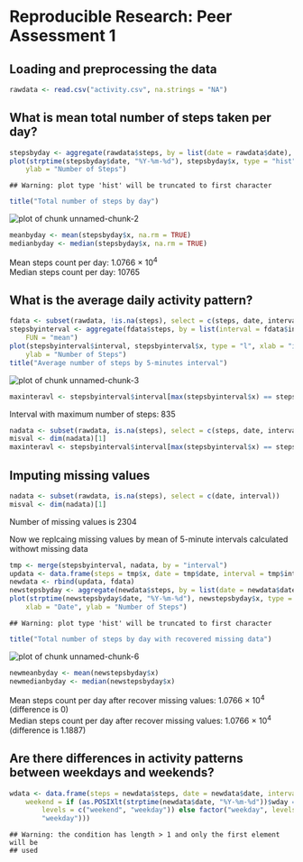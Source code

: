 # Reproducible Research: Peer Assessment 1


## Loading and preprocessing the data

```r
rawdata <- read.csv("activity.csv", na.strings = "NA")
```



## What is mean total number of steps taken per day?


```r
stepsbyday <- aggregate(rawdata$steps, by = list(date = rawdata$date), FUN = "sum")
plot(strptime(stepsbyday$date, "%Y-%m-%d"), stepsbyday$x, type = "hist", xlab = "Date", 
    ylab = "Number of Steps")
```

```
## Warning: plot type 'hist' will be truncated to first character
```

```r
title("Total number of steps by day")
```

![plot of chunk unnamed-chunk-2](figure/unnamed-chunk-2.png) 

```r
meanbyday <- mean(stepsbyday$x, na.rm = TRUE)
medianbyday <- median(stepsbyday$x, na.rm = TRUE)
```


Mean steps count per day: 1.0766 &times; 10<sup>4</sup>  
Median steps count per day: 10765

## What is the average daily activity pattern?



```r
fdata <- subset(rawdata, !is.na(steps), select = c(steps, date, interval))
stepsbyinterval <- aggregate(fdata$steps, by = list(interval = fdata$interval), 
    FUN = "mean")
plot(stepsbyinterval$interval, stepsbyinterval$x, type = "l", xlab = "interval", 
    ylab = "Number of Steps")
title("Average number of steps by 5-minutes interval")
```

![plot of chunk unnamed-chunk-3](figure/unnamed-chunk-3.png) 

```r
maxinteravl <- stepsbyinterval$interval[max(stepsbyinterval$x) == stepsbyinterval$x]
```


Interval with maximum number of steps: 835


```r
nadata <- subset(rawdata, is.na(steps), select = c(steps, date, interval))
misval <- dim(nadata)[1]
maxinteravl <- stepsbyinterval$interval[max(stepsbyinterval$x) == stepsbyinterval$x]
```



## Imputing missing values




```r
nadata <- subset(rawdata, is.na(steps), select = c(date, interval))
misval <- dim(nadata)[1]
```


Number of missing values is 2304

Now we replcaing missing values by mean of 5-minute intervals calculated withowt missing data


```r
tmp <- merge(stepsbyinterval, nadata, by = "interval")
updata <- data.frame(steps = tmp$x, date = tmp$date, interval = tmp$interval)
newdata <- rbind(updata, fdata)
newstepsbyday <- aggregate(newdata$steps, by = list(date = newdata$date), FUN = "sum")
plot(strptime(newstepsbyday$date, "%Y-%m-%d"), newstepsbyday$x, type = "hist", 
    xlab = "Date", ylab = "Number of Steps")
```

```
## Warning: plot type 'hist' will be truncated to first character
```

```r
title("Total number of steps by day with recovered missing data")
```

![plot of chunk unnamed-chunk-6](figure/unnamed-chunk-6.png) 

```r
newmeanbyday <- mean(newstepsbyday$x)
newmedianbyday <- median(newstepsbyday$x)
```


Mean steps count per day after recover missing values: 1.0766 &times; 10<sup>4</sup> (difference is 0)  
Median steps count per day after recover missing values: 1.0766 &times; 10<sup>4</sup> (difference is 1.1887)


## Are there differences in activity patterns between weekdays and weekends?


```r
wdata <- data.frame(steps = newdata$steps, date = newdata$date, interval = newdata$interval, 
    weekend = if (as.POSIXlt(strptime(newdata$date, "%Y-%m-%d"))$wday == 0) factor("weekend", 
        levels = c("weekend", "weekday")) else factor("weekday", levels = c("weekend", 
        "weekday")))
```

```
## Warning: the condition has length > 1 and only the first element will be
## used
```
